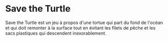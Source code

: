 # Save the Turtle

Save the Turtle est un jeu à propos d'une tortue qui part du fond de l'océan et qui doit remonter 
à la surface tout en évitant les filets de pêche et les sacs plastiques qui descendent inexorablement.

